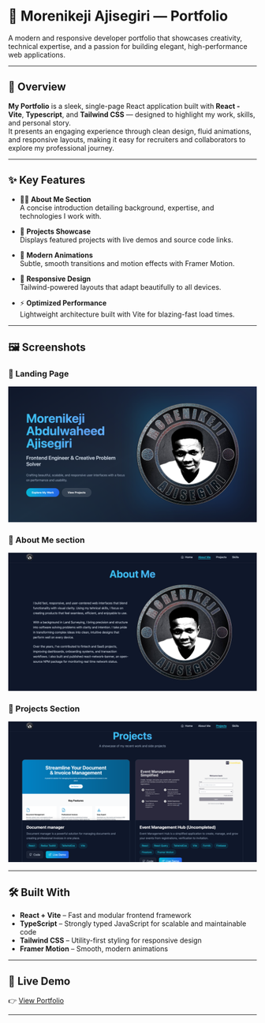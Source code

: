 # 💼 Morenikeji Ajisegiri — Portfolio

A modern and responsive developer portfolio that showcases creativity, technical expertise, and a passion for building elegant, high-performance web applications.

---

## 🚀 Overview

**My Portfolio** is a sleek, single-page React application built with **React - Vite**, **Typescript**, and **Tailwind CSS** — designed to highlight my work, skills, and personal story.  
It presents an engaging experience through clean design, fluid animations, and responsive layouts, making it easy for recruiters and collaborators to explore my professional journey.

---

## ✨ Key Features

- 🧑‍💻 **About Me Section**  
  A concise introduction detailing background, expertise, and technologies I work with.

- 🧩 **Projects Showcase**  
  Displays featured projects with live demos and source code links.

- 🎨 **Modern Animations**  
  Subtle, smooth transitions and motion effects with Framer Motion.

- 🌈 **Responsive Design**  
  Tailwind-powered layouts that adapt beautifully to all devices.

- ⚡ **Optimized Performance**  
  Lightweight architecture built with Vite for blazing-fast load times.

---

## 🖼 Screenshots

### 🔹 Landing Page
![Landing](./public/portfolio/11.png)

### 🔹 About Me section
![Projects](./public/portfolio/13.png)

### 🔹 Projects Section
![Contact](./public/portfolio/12.png)

---

## 🛠 Built With

- **React + Vite** – Fast and modular frontend framework  
- **TypeScript** – Strongly typed JavaScript for scalable and maintainable code 
- **Tailwind CSS** – Utility-first styling for responsive design  
- **Framer Motion** – Smooth, modern animations  

---

## 🌟 Live Demo

👉 [View Portfolio](https://morenikejis.netlify.app)

---